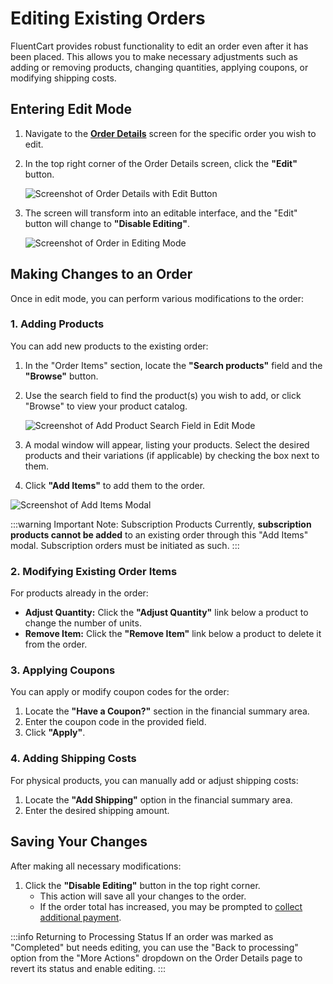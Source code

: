  # Editing Existing Orders

FluentCart provides robust functionality to edit an order even after it has been placed. This allows you to make necessary adjustments such as adding or removing products, changing quantities, applying coupons, or modifying shipping costs.

## Entering Edit Mode

1.  Navigate to the **[Order Details](/guide/store-management/orders-management/order-details-overview)** screen for the specific order you wish to edit.
2.  In the top right corner of the Order Details screen, click the **"Edit"** button.

    ![Screenshot of Order Details with Edit Button](/images/store-management/editing-existing-orders/order-details-edit-button.png)

3.  The screen will transform into an editable interface, and the "Edit" button will change to **"Disable Editing"**.

    ![Screenshot of Order in Editing Mode](/images/store-management/editing-existing-orders/order-editing-mode.png)

## Making Changes to an Order

Once in edit mode, you can perform various modifications to the order:

### 1. Adding Products

You can add new products to the existing order:

1.  In the "Order Items" section, locate the **"Search products"** field and the **"Browse"** button.
2.  Use the search field to find the product(s) you wish to add, or click "Browse" to view your product catalog.

    ![Screenshot of Add Product Search Field in Edit Mode](/images/store-management/editing-existing-orders/add-product-search-edit-mode.png)

3.  A modal window will appear, listing your products. Select the desired products and their variations (if applicable) by checking the box next to them.
5.  Click **"Add Items"** to add them to the order.

 ![Screenshot of Add Items Modal](/images/store-management/editing-existing-orders/add-items-modal.png)

:::warning Important Note: Subscription Products
Currently, **subscription products cannot be added** to an existing order through this "Add Items" modal. Subscription orders must be initiated as such.
:::

### 2. Modifying Existing Order Items

For products already in the order:

* **Adjust Quantity:** Click the **"Adjust Quantity"** link below a product to change the number of units.
* **Remove Item:** Click the **"Remove Item"** link below a product to delete it from the order.

### 3. Applying Coupons

You can apply or modify coupon codes for the order:

1.  Locate the **"Have a Coupon?"** section in the financial summary area.
2.  Enter the coupon code in the provided field.
3.  Click **"Apply"**.

### 4. Adding Shipping Costs

For physical products, you can manually add or adjust shipping costs:

1.  Locate the **"Add Shipping"** option in the financial summary area.
2.  Enter the desired shipping amount.

## Saving Your Changes

After making all necessary modifications:

1.  Click the **"Disable Editing"** button in the top right corner.
    * This action will save all your changes to the order.
    * If the order total has increased, you may be prompted to [collect additional payment](/guide/store-management/orders-management/collecting-payments-modified-orders).

:::info Returning to Processing Status
If an order was marked as "Completed" but needs editing, you can use the "Back to processing" option from the "More Actions" dropdown on the Order Details page to revert its status and enable editing.
:::
